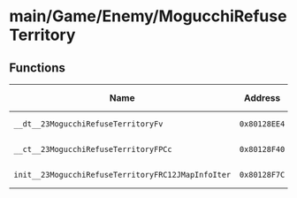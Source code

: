# main/Game/Enemy/MogucchiRefuseTerritory

## Functions

| Name | Address | Match % |
|------|---------|---------|
| `__dt__23MogucchiRefuseTerritoryFv` | `0x80128EE4` | :x: (0.0%) |
| `__ct__23MogucchiRefuseTerritoryFPCc` | `0x80128F40` | :x: (0.0%) |
| `init__23MogucchiRefuseTerritoryFRC12JMapInfoIter` | `0x80128F7C` | :x: (0.0%) |